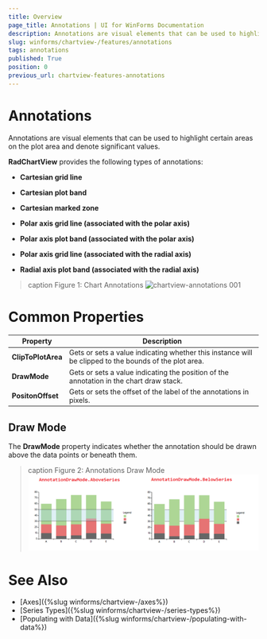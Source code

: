 ```yaml
---
title: Overview
page_title: Annotations | UI for WinForms Documentation
description: Annotations are visual elements that can be used to highlight certain areas on the plot area and denote significant values.
slug: winforms/chartview-/features/annotations
tags: annotations
published: True
position: 0
previous_url: chartview-features-annotations
---
```


# Annotations

Annotations are visual elements that can be used to highlight certain areas on the plot area and denote significant values.

__RadChartView__ provides the following types of annotations:

* __Cartesian grid line__

* __Cartesian plot band__

* __Cartesian marked zone__

* __Polar axis grid line (associated with the polar axis)__

* __Polar axis plot band (associated with the polar axis)__

* __Polar axis grid line (associated with the radial axis)__

* __Radial axis plot band (associated with the radial axis)__

>caption Figure 1: Chart Annotations
![chartview-annotations 001](images/chartview-annotations001.png)

# Common Properties

|Property|Description|
|----|----|
|**ClipToPlotArea**|Gets or sets a value indicating whether this instance will be clipped to the bounds of the plot area.|
|**DrawMode**|Gets or sets a value indicating the position of the annotation in the chart draw stack.|
|**PositonOffset**|Gets or sets the offset of the label of the annotations in pixels.|

## Draw Mode

The __DrawMode__ property indicates whether the annotation should be drawn above the data points or beneath them.

>caption Figure 2: Annotations Draw Mode
![chartview-annotations 002](images/chartview-annotations002.png)

# See Also

* [Axes]({%slug winforms/chartview-/axes%})
* [Series Types]({%slug winforms/chartview-/series-types%})
* [Populating with Data]({%slug winforms/chartview-/populating-with-data%})